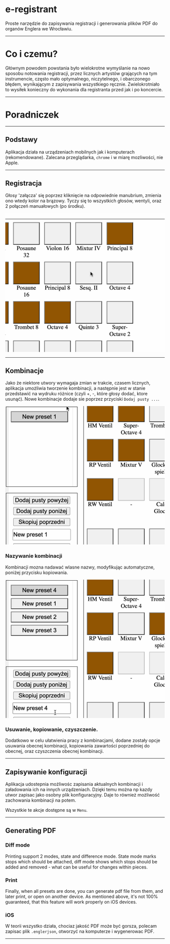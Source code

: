 # e-registrant
Proste narzędzie do zapisywania registracji i generowania plików PDF do organów Englera we Wrocławiu.

<hr>

# Co i czemu?
Głównym powodem powstania było wielokrotne wymyślanie na nowo sposobu notowania registracji, 
przez licznych artystów grających na tym instrumencie, często mało optymalnego, niczytelnego, 
i obarczonego błędem, wynikającym z zapisywania wszystkiego ręcznie. Zwielokrotniało to
wysiłek konieczny do wykonania dla registranta przed jak i po koncercie.


<hr>

# Poradniczek

<hr>

## Podstawy
Aplikacja działa na urządzeniach mobilnych jak i komputerach (rekomendowane). Zalecana przeglądarka, 
`chrome` i w miarę mozliwości, nie Apple.


<hr>

## Registracja
Głosy 'załącza' się poprzez kliknięcie na odpowiednie manubrium, zmienia ono wtedy kolor na brązowy.
Tyczy się to wszystkich głosów, wentyli, oraz 2 połączeń manuałowych (po środku).

![](register-attach.gif)

<hr>

## Kombinacje
Jako że niektore utwory wymagaja zmian w trakcie, czasem licznych, aplikacja umożliwia tworzenie
kombinacji, a następnie jest w stanie przedstawić na wydruku różnice (czyli +, -, które głosy dodać, ktore usunąć).
Nowe kombinacje dodaje sie poprzez przyciski `Dodaj pusty ...`.

![](add-combination.gif)

### Nazywanie kombinacji
Kombinacji mozna nadawać wlasne nazwy, modyfikując automatyczne, poniżej przycisku kopiowania.

![](rename-combination.gif)

### Usuwanie, kopiowanie, czyszczenie.
Dodatkowo w celu ułatwienia pracy z kombinacjami, dodane zostały opcje usuwania obecnej kombinacji, 
kopiowania zawartości poprzedniej do obecnej, oraz czyszczenia obecnej kombinacji.

<hr>

## Zapisywanie konfiguracji
Aplikacja udostepnia możliwośc zapisania aktualnych kombinacji i załadowania ich na innych urządzeniach.
Dzięki temu można np kazdy utwor zapisac jako osobny plik konfiguracyjny. Daje to również możliwość
zachowania kombinacji na potem.

Wszystkie te akcje dostępne są w `Menu`.

<hr>

## Generating PDF

### Diff mode
Printing support 2 modes, state and difference mode. State mode marks stops which should be attached, 
diff mode shows which stops should be added and removed - what can be useful for changes within pieces. 

### Print
Finally, when all presets are done, you can generate pdf file from them, and later print, or open on another device.
As mentioned above, it's not 100% guaranteed, that this feature will work properly on iOS devices.

### iOS
W teorii wszystko działa, chociaz jakość PDF może być gorsza, polecam zapisac plik `.englerjson`,
otworzyć na komputerze i wygenerowac PDF.

<hr>
